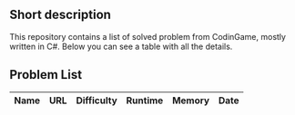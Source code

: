## Short description
This repository contains a list of solved problem from CodinGame, mostly written in C#.
Below you can see a table with all the details.

## Problem List
|             Name              |                                 URL                                 | Difficulty | Runtime | Memory | Date  |
| :---------------------------: | :-----------------------------------------------------------------: | :--------: | :-----: | :----: | :---: |
